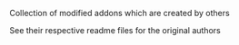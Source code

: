 Collection of modified addons which are created by others

See their respective readme files for the original authors

